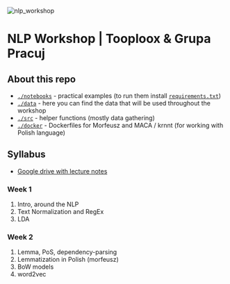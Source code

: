 ![nlp_workshop](https://scontent-waw1-1.xx.fbcdn.net/v/t1.0-9/30708383_1674919049257807_7620685005869547520_o.jpg?_nc_cat=0&oh=9ea695d57bf1d5c1ca7eff3d7a97cfa7&oe=5B6A25AF)

# NLP Workshop | Tooploox & Grupa Pracuj

## About this repo 

 - [`./notebooks`](./notebooks) - practical examples (to run them install [`requirements.txt`](requirements.txt))
 - [`./data`](./data) - here you can find the data that will be used throughout the workshop
 - [`./src`](./src) - helper functions (mostly data gathering)
 - [`./docker`](./docker) - Dockerfiles for Morfeusz and MACA / krnnt (for working with Polish language)

## Syllabus

 - [Google drive with lecture notes](https://drive.google.com/drive/folders/1vrmmGcYGsU9nud5Q5z9Go4beP6WohX4V?usp=sharing)

### Week 1

1. Intro, around the NLP
2. Text Normalization and RegEx
3. LDA

### Week 2
1. Lemma, PoS, dependency-parsing
2. Lemmatization in Polish (morfeusz)
3. BoW models
4. word2vec

